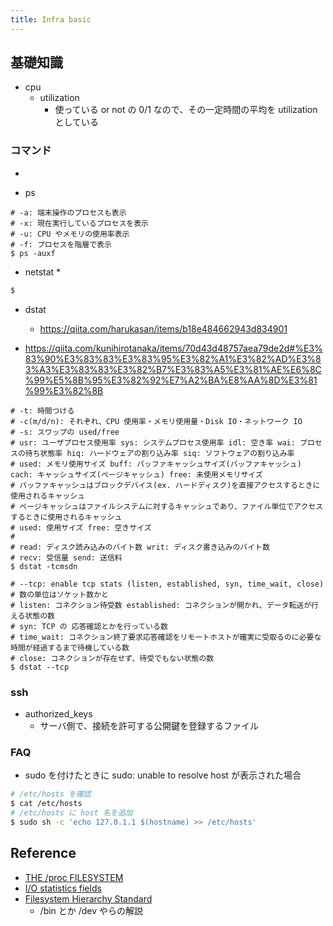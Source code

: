 ```yaml
---
title: Infra basic
---
```


## 基礎知識
* cpu
    * utilization
        * 使っている or not の 0/1 なので、その一定時間の平均を utilization としている

### コマンド
* 

* ps
    
``` 
# -a: 端末操作のプロセスも表示
# -x: 現在実行しているプロセスを表示
# -u: CPU やメモリの使用率表示
# -f: プロセスを階層で表示
$ ps -auxf

```

* netstat
    * 
``` bash
$ 
```

* dstat
    * https://qiita.com/harukasan/items/b18e484662943d834901

* https://qiita.com/kunihirotanaka/items/70d43d48757aea79de2d#%E3%83%90%E3%83%83%E3%83%95%E3%82%A1%E3%82%AD%E3%83%A3%E3%83%83%E3%82%B7%E3%83%A5%E3%81%AE%E6%8C%99%E5%8B%95%E3%82%92%E7%A2%BA%E8%AA%8D%E3%81%99%E3%82%8B

```
# -t: 時間つける
# -c(m/d/n): それぞれ、CPU 使用率・メモリ使用量・Disk IO・ネットワーク IO
# -s: スワップの used/free
# usr: ユーザプロセス使用率 sys: システムプロセス使用率 idl: 空き率 wai: プロセスの待ち状態率 hiq: ハードウェアの割り込み率 siq: ソフトウェアの割り込み率
# used: メモリ使用サイズ buff: バッファキャッシュサイズ(バッファキャッシュ) cach: キャッシュサイズ(ページキャッシュ) free: 未使用メモリサイズ
# バッファキャッシュはブロックデバイス(ex. ハードディスク)を直接アクセスするときに使用されるキャッシュ
# ページキャッシュはファイルシステムに対するキャッシュであり、ファイル単位でアクセスするときに使用されるキャッシュ
# used: 使用サイズ free: 空きサイズ
# 
# read: ディスク読み込みのバイト数 writ: ディスク書き込みのバイト数
# recv: 受信量 send: 送信料
$ dstat -tcmsdn

# --tcp: enable tcp stats (listen, established, syn, time_wait, close)
# 数の単位はソケット数かと
# listen: コネクション待受数 established: コネクションが開かれ、データ転送が行える状態の数
# syn: TCP の 応答確認とかを行っている数
# time_wait: コネクション終了要求応答確認をリモートホストが確実に受取るのに必要な時間が経過するまで待機している数
# close: コネクションが存在せず、待受でもない状態の数
$ dstat --tcp
```

### ssh
* authorized_keys
    * サーバ側で、接続を許可する公開鍵を登録するファイル

### FAQ
* sudo を付けたときに sudo: unable to resolve host が表示された場合
``` bash
# /etc/hosts を確認
$ cat /etc/hosts
# /etc/hosts に host 名を追加
$ sudo sh -c 'echo 127.0.1.1 $(hostname) >> /etc/hosts'
```

## Reference
* [THE /proc FILESYSTEM](https://www.kernel.org/doc/Documentation/filesystems/proc.txt)
* [I/O statistics fields](https://www.kernel.org/doc/Documentation/iostats.txt)
* [Filesystem Hierarchy Standard](http://www.pathname.com/fhs/pub/fhs-2.3.pdf)
  * /bin とか /dev やらの解説
